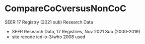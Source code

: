 # CompareCoCversusNonCoC

SEER 17 Registry (2021 sub) Research Data
- SEER Research Data, 17 Registries, Nov 2021 Sub (2000-2019)
- site recode icd-o-3/who 2008 used
